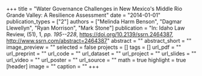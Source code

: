 +++
title = "Water Governance Challenges in New Mexico's Middle Rio Grande Valley: A Resilience Assessment"
date = "2014-01-01"
publication_types = ["2"]
authors = ["Melinda Harm Benson", "Dagmar Llewellyn", "Ryan Morrison", "Mark Stone"]
publication = "In: Idaho Law Review, (51), 1, _pp. 195--228_, https://doi.org/10.2139/ssrn.2464387, http://www.ssrn.com/abstract=2464387"
abstract = ""
abstract_short = ""
image_preview = ""
selected = false
projects = []
tags = []
url_pdf = ""
url_preprint = ""
url_code = ""
url_dataset = ""
url_project = ""
url_slides = ""
url_video = ""
url_poster = ""
url_source = ""
math = true
highlight = true
[header]
image = ""
caption = ""
+++
